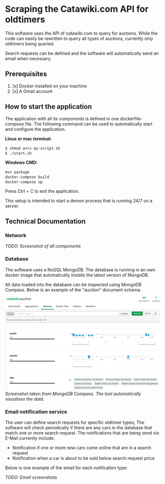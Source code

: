 # Scraping the Catawiki.com API for oldtimers

This software uses the API of catawiki.com to query for auctions.
While the code can easily be rewritten to query all types of auctions, currently only oldtimers being queried.

Search requests can be defined and the software will automatically send an email when necessary.

## Prerequisites

1. [x] Docker installed on your machine
2. [x] A Gmail account

## How to start the application

The application with all its components is defined in one dockerfile-compose file.
The following command can be used to automatically start and configure the application.

**Linux or mac terminal:**

```
$ chmod a+rx my-script.sh
$ ./start.sh
```

**Windows CMD:**

```
mvn package
docker-compose build
docker-compose up
```

Press Ctrl + C to exit the application.

This setup is intended to start a demon process that is running 24/7 on a server.

## Technical Documentation

### Network

*TODO: Screenshot of all components*

### Database

The software uses a NoSQL MongoDB. The database is running in an own docker image that automatically installs the latest
version of MongoDB.

All data loaded into the database can be inspected using MongoDB Compass. Below is an example of the "auction" document
schema.

![mongo_compass_example.png](documentation%2Fmongo_compass_example.png)
*Screenshot taken from MongoDB Compass. The tool automatically visualises the data.*

### Email notification service

The user can define search requests for specific oldtimer types, The software will check periodically if there are any
cars in the database that match one or more search request.
The notifications that are being send via E-Mail currently include:

- Notification if one or more new cars come online that are in a search request
- Notification when a car is about to be sold below search request price

Below is one example of the email for each notification type:

*TODO: Email screenshots*